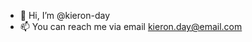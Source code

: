 - 👋 Hi, I’m @kieron-day
- 📫 You can reach me via email kieron.day@email.com 

<!---
kieron-day/kieron-day is a ✨ special ✨ repository because its `README.md` (this file) appears on your GitHub profile.
You can click the Preview link to take a look at your changes.
--->
